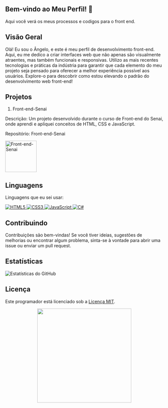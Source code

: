 ## Bem-vindo ao Meu Perfil! 🚀

Aqui você verá os meus processos e codigos para o front end.

## Visão Geral

Olá! Eu sou o Ângelo, e este é meu perfil de desenvolvimento front-end. Aqui, eu me dedico a criar interfaces web que não apenas são visualmente atraentes, mas também funcionais e responsivas. Utilizo as mais recentes tecnologias e práticas da indústria para garantir que cada elemento do meu projeto seja pensado para oferecer a melhor experiência possível aos usuários. Explore-o para descobrir como estou elevando o padrão do desenvolvimento web front-end!

## Projetos
1. Front-end-Senai

Descrição: Um projeto desenvolvido durante o curso de Front-end do Senai, onde aprendi e apliquei conceitos de HTML, CSS e JavaScript.

Repositório: Front-end-Senai

<a href="https://github.com/Hermes-Ecaflip/Front-end-Senai" target="_blank">
  <img src="https://logodownload.org/wp-content/uploads/2019/08/senai-logo-1.png" alt="Front-end-Senai" width="100">
</a>



## Linguagens 

Linguagens que eu sei usar:

<a href="https://github.com/Hermes-Ecaflip">
    <img src="https://img.shields.io/badge/html5-%23E34F26.svg?style=for-the-badge&logo=html5&logoColor=white" alt="HTML5">
</a>

<a href="https://github.com/Hermes-Ecaflip">
    <img src="https://img.shields.io/badge/css3-%231572B6.svg?style=for-the-badge&logo=css3&logoColor=white" alt="CSS3">
</a>

<a href="https://github.com/Hermes-Ecaflip">
    <img src="https://img.shields.io/badge/javascript-%23323330.svg?style=for-the-badge&logo=javascript&logoColor=%#8B7765" alt="JavaScript">
</a>

<a href="https://github.com/Hermes-Ecaflip">
    <img src="https://img.shields.io/badge/c%23-%23239120.svg?style=for-the-badge&logo=c-sharp&logoColor=white" alt="C#">
</a>




## Contribuindo

Contribuições são bem-vindas! Se você tiver ideias, sugestões de melhorias ou encontrar algum problema, sinta-se à vontade para abrir uma issue ou enviar um pull request.

## Estatísticas

![Estatísticas do GitHub](https://github-readme-stats.vercel.app/api?username=Hermes-Ecaflip&show_icons=true&theme=radical)







## Licença

Este programador está licenciado sob a [Licença MIT](LICENSE).

<div align = "center">

<img height= "300" src = "https://github.com/Hermes-Ecaflip/Hermes-Ecaflip/assets/166053159/672576c1-f60b-4dc7-95f9-e78616db39e3">

</div>




